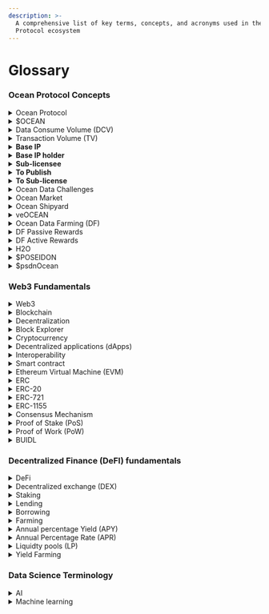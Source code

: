 ```yaml
---
description: >-
  A comprehensive list of key terms, concepts, and acronyms used in the Ocean
  Protocol ecosystem
---
```


# Glossary

### Ocean Protocol Concepts

<details>

<summary>Ocean Protocol</summary>

Ocean Protocol is a decentralized data exchange protocol that enables individuals and organizations to share, sell, and consume data in a secure, transparent, and privacy-preserving manner. The protocol is designed to address the current challenges in data sharing, such as data silos, lack of interoperability, and data privacy concerns. Ocean Protocol uses blockchain technology, smart contracts, and cryptographic techniques to create a network where data providers can offer their data assets for sale, data consumers can purchase and access the data, and developers can build data-driven applications and services on top of the protocol.

</details>

<details>

<summary>$OCEAN</summary>

The Ocean Protocol token (OCEAN) is a utility token used in the Ocean Protocol ecosystem. It serves as a medium of exchange and a unit of value for data services in the network. Participants in the Ocean ecosystem can use OCEAN tokens to buy and sell data, stake on data assets, and participate in the governance of the protocol.&#x20;

</details>

<details>

<summary>Data Consume Volume (DCV)</summary>

The data consume value (DCV) is a key metric that refers to the amount of $ spent to buy data assets where the data assets are subsequently consumed.

</details>

<details>

<summary>Transaction Volume (TV)</summary>

The transaction value is a key metric that refers to the value of transactions within the ecosystem.&#x20;

Transaction volume(TV) is often used interchangeably with data consume volume (DCV). DCV is a more refined metric that excludes activities like wash trading. DCV measures the actual consumption or processing of data within the protocol, which is a more accurate measure of the value generated by the ecosystem.

</details>

<details>

<summary><strong>Base IP</strong></summary>

**Base IP** means the artifact being copyrighted. Represented by the {ERC721 address, tokenId} from the publish transactions.

</details>

<details>

<summary><strong>Base IP holder</strong></summary>

**Base IP holder** means the holder of the Base IP. Represented as the actor that did the initial "publish" action.

</details>

<details>

<summary><strong>Sub-licensee</strong></summary>

**Sub-licensee** is the holder of the sub-license. Represented as the entity that controls address ERC721.\_owners\[tokenId=x].

</details>

<details>

<summary><strong>To Publish</strong></summary>

Claim copyright or exclusive base license.

</details>

<details>

<summary><strong>To Sub-license</strong></summary>

Transfer one (of many) sub-licenses to new licensee: ERC20.transfer(to=licensee, value=1.0).

</details>

<details>

<summary>Ocean Data Challenges</summary>

[Ocean Data Challenges](https://oceanprotocol.com/challenges) is a program organized by Ocean Protocol that seeks to expedite the shift into a New Data Economy by incentivizing data-driven insights and the building of algorithms geared toward solving complex business challenges. The challenges aim to encourage the Ocean community and other data enthusiasts to collaborate and leverage the capabilities of the Ocean Protocol to produce data-driven insights and design algorithms that are specifically tailored to solving intricate business problems.

Ocean Data Challenges typically involve a specific data problem or use case, for which participants are asked to develop a solution. The challenges are open to many participants, including data scientists, developers, researchers, and entrepreneurs. Participants are given access to relevant data sets, tools, and resources and invited to submit their solutions

</details>

<details>

<summary>Ocean Market</summary>

The [Ocean Market](http://market.oceanprotocol.com) is a decentralized data marketplace built on top of the Ocean Protocol. It is a platform where data providers can list their data assets for sale, and data consumers can browse and purchase data that meets their specific needs. The Ocean Market supports a wide range of data types, including but not limited to, text, images, videos, and sensor data.

While the Ocean Market is a vital part of the Ocean Protocol ecosystem and is anticipated to facilitate the unlocking of data value and stimulate data-driven innovation, it is important to note that it is primarily a **technology demonstrator**. As a decentralized data marketplace built on top of the Ocean Protocol, the Ocean Market **showcases** the capabilities and features of the protocol, including secure and transparent data exchange, flexible access control, and token-based incentivization. It serves as a testbed for the development and refinement of the protocol's components and provides a sandbox environment for experimentation and innovation. As such, the Ocean Market is a powerful tool for demonstrating the potential of the Ocean Protocol and inspiring the creation of new data-driven applications and services.

</details>

<details>

<summary>Ocean Shipyard</summary>

[Ocean Shipyard](https://oceanprotocol.com/shipyard) is an early-stage grant program established to fund the next generation of Web3 dApps built on Ocean Protocol. It is made for entrepreneurs looking to build open-source Web3 solutions on Ocean, make valuable data available, build innovations, and create value for the Ocean ecosystem.

In Shipyard, the Ocean core team curates project proposals that are set up to deliver according to clear delivery milestone timelines and bring particular strategic value for the future development of Ocean.

</details>

<details>

<summary>veOCEAN</summary>

_ve_ tokens have been introduced by several projects such as [Curve](https://curve.fi/) and [Balancer](https://balancer.fi/). These tokens require users to lock _project tokens_ in return for _ve\<project tokens>_.

[veOCEAN](https://df.oceandao.org/veocean) gives token holders the ability to lock OCEAN to earn yield and curate data.

In exchange for locking tokens, users can earn rewards. The amount of reward depends on how long the tokens are locked. Furthermore, veTokens can be used for asset curation.

</details>

<details>

<summary>Ocean Data Farming (DF)</summary>

[Ocean Data Farming (DF)](https://df.oceandao.org/) incentivizes for growth of Data Consume Volume (DCV) in the Ocean ecosystem. [DF](../rewards/df-intro.md) is like DeFi liquidity mining, but tuned for DCV. DF emits OCEAN for passive rewards and active rewards.

* As a veOCEAN holder, you get _passive_ rewards by default.
* If you _actively_ curate data by allocating veOCEAN towards data assets with high Data Consume Volume (DCV), then you can earn more.

</details>

<details>

<summary>DF Passive Rewards</summary>

When a user locks their OCEAN tokens for a finite period of time, they get veOCEAN tokens in return. Based on the quantity of veOCEAN, the user accumulates weekly OCEAN [rewards](../rewards/veOcean-Data-Farming-Tutorial.md#passive-rewards). Because rewards are generated without human intervention, these are called "passive" OCEAN rewards. OCEAN rewards are claimable every Thursday on the [Rewards page](https://df.oceandao.org/rewards).

</details>

<details>

<summary>DF Active Rewards</summary>

When a user allocates veOCEAN tokens to Ocean Market projects, then weekly OCEAN rewards are given to a user based on the sales of those projects. Since these rewards depend on human intervention to decide the allocations, they are categorized as "active" [rewards](../rewards/veOcean-Data-Farming-Tutorial.md#active-rewards) instead of passive rewards. OCEAN rewards are claimable every Thursday on the [Rewards page](https://df.oceandao.org/rewards).

</details>

<details>

<summary>H2O</summary>

[H2O](https://www.h2odata.xyz/) is a decentralized protocol that introduced the first non-pegged stable asset, $H2O. Initially, it is backed by the OCEAN token but there are plans to be backed by other data tokens.

The H2O non-pegged stable asset is a friendly fork of RAI. Whereas RAI uses ether (ETH) as its asset for collateral, H2O uses OCEAN. The price of H2O is managed by an algorithm that rebalances to bring the redemption price close to the market price and participants are incentivized to aid in this process. Traditional stable assets are pegged to a price such as 1 USD. In contrast, RAI (and soon H2O) are free-floating but typically settle around a price; for RAI this has been \~$3.

</details>

<details>

<summary>$POSEIDON</summary>

The [POSEIDON token](https://docs.h2odata.xyz/protocol-overview/poseidon-mechanics) is the governance token of the H2O protocol. With the following function inside the protocol:

* Ungovernance: once governance minimization is finalized, POSEIDON holders will be able to remove control from any remaining components in H2O or, if needed, continue to manage components that may be challenging to ungovern (such as oracles or any other component interacting with other protocols).

</details>

<details>

<summary>$psdnOcean</summary>

[psdnOCEAN](https://docs.h2odata.xyz/protocol-overview/psdnocean-veocean-liquid-staking) is the liquid staking wrapper for veOCEAN.

* Convert OCEAN to psdnOCEAN with a 1:1 ratio.
* Gain access to a liquid asset and receive a share of the revenue of veOCEAN.

</details>



### Web3 Fundamentals

<details>

<summary>Web3</summary>

Web3 (also known as Web 3.0 or the decentralized web) is a term used to describe the next evolution of the internet, where decentralized technologies are used to enable greater privacy, security, and user control over data and digital assets.

While the current version of the web (Web 2.0) is characterized by centralized platforms and services that collect and control user data, Web3 aims to create a more decentralized and democratized web by leveraging technologies such as blockchain, peer-to-peer networking, and decentralized file storage.

Ocean Protocol is designed to be a Web3-compatible platform that allows users to create and operate decentralized data marketplaces. This means that data providers and consumers can transact directly with each other, without the need for intermediaries or centralized authorities.

</details>

<details>

<summary>Blockchain</summary>

A distributed ledger technology (DLT) that enables secure, transparent, and decentralized transactions. Blockchains use cryptography to maintain the integrity and security of the data they store.

By using blockchain technology, Ocean Protocol provides a transparent and secure way to share and monetize data, while also protecting the privacy and ownership rights of data providers. Additionally, blockchain technology enables the creation of immutable and auditable records of data transactions, which can be used for compliance, auditing, and other purposes.

</details>

<details>

<summary>Decentralization</summary>

Decentralization is the distribution of power, authority, or control away from a central authority or organization, towards a network of distributed nodes or participants. Decentralized systems are often characterized by their ability to operate without a central point of control, and their ability to resist censorship and manipulation.

In the context of Ocean Protocol, decentralization refers to the use of blockchain technology to create a decentralized data exchange protocol. Ocean Protocol leverages decentralization to enable the sharing and monetization of data while preserving privacy and data ownership.

</details>

<details>

<summary>Block Explorer</summary>

A tool that allows users to view information about transactions, blocks, and addresses on a blockchain network. Block explorers provide a [graphical interface](https://etherscan.io/token/0x967da4048cD07aB37855c090aAF366e4ce1b9F48) for interacting with a blockchain, and they allow users to search for specific transactions, view the details of individual blocks, and track the movement of cryptocurrency between addresses. Block explorers are commonly used by cryptocurrency enthusiasts, developers, and businesses to monitor network activity and verify transactions.

</details>

<details>

<summary>Cryptocurrency</summary>

A digital or virtual currency that uses cryptography for security and operates independently of a central bank. Cryptocurrencies use blockchain or other distributed ledger technologies to maintain their transaction history and prevent fraud.

Ocean Protocol uses a cryptocurrency called Ocean (OCEAN) as its native token. OCEAN is used as a means of payment for data transactions on the ecosystem, and it is also used to incentivize network participants, such as data providers, validators, and curators.

Like other cryptocurrencies, OCEAN operates on a blockchain, which ensures that transactions are secure, transparent, and immutable. The use of a cryptocurrency like OCEAN provides a number of benefits for the Ocean Protocol network, including faster transaction times, lower transaction fees, and greater transparency and trust.

</details>

<details>

<summary>Decentralized applications (dApps)</summary>

dApps (short for decentralized applications) are software applications that run on decentralized peer-to-peer networks, such as blockchain. Unlike traditional software applications that rely on a centralized server or infrastructure, dApps are designed to be decentralized, open-source, and community-driven.

dApps in the Ocean ecosystem are designed to enable secure and transparent data transactions between data providers and consumers, without the need for intermediaries or centralized authorities. These applications can take many forms, including data marketplaces, data analysis tools, data-sharing platforms, and many more. A good example of a dApp is the [Ocean Market](https://market.oceanprotocol.com/).

</details>

<details>

<summary>Interoperability</summary>

The ability of different blockchain networks to communicate and interact with each other. Interoperability is important for creating a seamless user experience and enabling the transfer of value across different blockchain ecosystems.

In the context of Ocean Protocol, interoperability enables the integration of the protocol with other blockchain networks and decentralized applications (dApps). This enables data providers and users to access and share data across different networks and applications, creating a more open and connected ecosystem for data exchange.

</details>

<details>

<summary>Smart contract</summary>

Smart contracts are self-executing digital contracts that allow for the automation and verification of transactions without the need for a third party. They are programmed using code and operate on a decentralized blockchain network. Smart contracts are designed to enforce the rules and regulations of a contract, ensuring that all parties involved fulfill their obligations. Once the conditions of the contract are met, the smart contract automatically executes the transaction, ensuring that the terms of the contract are enforced in a transparent and secure manner.&#x20;

Ocean ecosystem smart contracts are deployed on multiple blockchains like Polygon, Energy Web Chain, Binance Smart Chain, and others. The code is open source and available on the organization's [GitHub](https://github.com/oceanprotocol/contracts).&#x20;

</details>

<details>

<summary>Ethereum Virtual Machine (EVM)</summary>

The Ethereum Virtual Machine (EVM) is a runtime environment that executes smart contracts on the Ethereum blockchain. It is a virtual machine that runs on top of the Ethereum network, allowing developers to create and deploy decentralized applications (dApps) on the network. The EVM provides a platform for developers to create smart contracts in various programming languages, including Solidity, Vyper, and others.

The Ocean Protocol ecosystem is a decentralized data marketplace built on the Ethereum blockchain. It is designed to provide a secure and transparent platform for sharing and selling data.

</details>

<details>

<summary>ERC</summary>

ERC stands for Ethereum Request for Comments and refers to a series of technical standards for Ethereum-based tokens and smart contracts. ERC standards are created and proposed by developers to the Ethereum community for discussion, review, and implementation. These standards ensure that smart contracts and tokens are compatible with other applications and platforms built on the Ethereum blockchain.

In the context of Ocean Protocol, several ERC standards are used to create and manage tokens on the network. Standards like [ERC-20](https://ethereum.org/en/developers/docs/standards/tokens/erc-20/), [ERC-721](https://eips.ethereum.org/EIPS/eip-721) and [ERC-1155](https://eips.ethereum.org/EIPS/eip-1155).

</details>

<details>

<summary>ERC-20</summary>

[ERC-20](https://ethereum.org/en/developers/docs/standards/tokens/erc-20/) is a technical standard used for smart contracts on the Ethereum blockchain that defines a set of rules and requirements for creating tokens that are compatible with the Ethereum ecosystem. ERC-20 tokens are fungible, meaning they are interchangeable with other ERC-20 tokens and have a variety of use cases such as creating digital assets, utility tokens, or fundraising tokens for initial coin offerings (ICOs).

The ERC-20 standard is used for creating fungible tokens on the Ocean Protocol network. Fungible tokens are identical and interchangeable with each other, allowing them to be used interchangeably on the network.

</details>

<details>

<summary>ERC-721</summary>

[ERC-721](https://eips.ethereum.org/EIPS/eip-721) is a technical standard used for smart contracts on the Ethereum blockchain that defines a set of rules and requirements for creating non-fungible tokens (NFTs). ERC-721 tokens are unique and cannot be exchanged for other tokens or assets on a one-to-one basis, making them ideal for creating digital assets such as collectibles, game items, and unique digital art.

The ERC-721 standard is used for creating non-fungible tokens (NFTs) on the Ocean Protocol network. NFTs are unique and non-interchangeable tokens that can represent a wide range of assets, such as digital art, collectibles, and more.

</details>

<details>

<summary>ERC-1155</summary>

[ERC-1155](https://eips.ethereum.org/EIPS/eip-1155) is a technical standard for creating smart contracts on the Ethereum blockchain that allows for the creation of both fungible and non-fungible tokens within the same contract. This makes it a "multi-token" standard that provides more flexibility than the earlier ERC-20 and ERC-721 standards, which only allow for the creation of either fungible or non-fungible tokens, respectively.

The ERC-1155 standard is used for creating multi-token contracts on the Ocean Protocol network. Multi-token contracts allow for the creation of both fungible and non-fungible tokens within the same contract, providing greater flexibility for developers.

</details>

<details>

<summary>Consensus Mechanism</summary>

A consensus mechanism is a method used in blockchain networks to ensure that all participants in the network agree on the state of the ledger or the validity of transactions. Consensus mechanisms are designed to prevent fraud, double-spending, and other types of malicious activity on the network.

In the context of Ocean Protocol, the consensus mechanism used is Proof of Stake (PoS).

</details>

<details>

<summary>Proof of Stake (PoS)</summary>

A consensus mechanism used in blockchain networks that require validators to hold a certain amount of cryptocurrency as a stake in order to participate in the consensus process. PoS is an alternative to proof of work (PoW) and is designed to be more energy efficient.

</details>

<details>

<summary>Proof of Work (PoW)</summary>

A consensus mechanism used in blockchain networks that require validators to solve complex mathematical puzzles in order to participate in the consensus process. PoW is the original consensus mechanism used in the Bitcoin blockchain and is known for its high energy consumption.

</details>

<details>

<summary>BUIDL</summary>

A term used in the cryptocurrency and blockchain space to encourage developers and entrepreneurs to build new products and services. The term is a deliberate misspelling of the word "build" and emphasizes the importance of taking action and creating value in the ecosystem.

</details>

###

### Decentralized Finance (DeFI) fundamentals

<details>

<summary>DeFi</summary>

A financial system that operates on a decentralized, blockchain-based platform, rather than relying on traditional financial intermediaries such as banks, brokerages, or exchanges. In a DeFi system, financial transactions are executed using smart contracts, which are self-executing computer programs that automatically enforce the terms of an agreement between parties.

</details>

<details>

<summary>Decentralized exchange (DEX)</summary>

A Decentralized exchange (DEX) is an exchange that operates on a decentralized platform, allowing users to trade cryptocurrencies directly with one another without the need for a central authority or intermediary. DEXs typically use smart contracts to facilitate trades and rely on a network of nodes to process transactions and maintain the integrity of the exchange.

</details>

<details>

<summary>Staking</summary>

The act of holding a cryptocurrency in a wallet or on a platform to support the network and earn rewards. Staking is typically used in proof-of-stake (PoS) blockchain networks as a way to secure the network and maintain consensus.

</details>

<details>

<summary>Lending</summary>

The act of providing cryptocurrency to a borrower in exchange for interest payments. Lending platforms match borrowers with lenders and use smart contracts to facilitate loan agreements.

</details>

<details>

<summary>Borrowing</summary>

The act of borrowing cryptocurrency from a lender and agreeing to repay the loan with interest. Borrowing platforms match borrowers with lenders and use smart contracts to facilitate loan agreements.

</details>

<details>

<summary>Farming</summary>

A strategy in which investors provide liquidity to a DeFi protocol in exchange for rewards in the form of additional cryptocurrency or governance tokens. Farming typically involves providing liquidity to a liquidity pool and earning a share of the trading fees generated by the pool. Yield farming is a type of farming strategy.

</details>

<details>

<summary>Annual percentage Yield (APY)</summary>

Represents the total amount of interest earned on a deposit or investment account over one year, including the effect of compounding.

</details>

<details>

<summary>Annual Percentage Rate (APR)</summary>

Represents the annual cost of borrowing money, including the interest rate and any fees or charges associated with the loan, expressed as a percentage.

</details>

<details>

<summary>Liquidty pools (LP)</summary>

Liquidity Pools (LPs) are pools of tokens that are locked in a smart contract on a decentralized exchange (DEX) in order to facilitate the trading of those tokens. LPs provide liquidity to the DEX and allow traders to exchange tokens without needing a counterparty, while LP providers earn a share of the trading fees in exchange for providing liquidity.

</details>

<details>

<summary>Yield Farming</summary>

A strategy in which investors provide liquidity to a DeFi protocol in exchange for rewards in the form of additional cryptocurrency or governance tokens. Yield farming is designed to incentivize users to contribute to the growth and adoption of a DeFi protocol.

</details>

### Data Science Terminology

<details>

<summary>AI</summary>

AI stands for Artificial Intelligence. It refers to the development of computer systems that can perform tasks that would typically require human intelligence to complete. AI technologies enable computers to learn, reason, and adapt in a way that resembles human cognition.&#x20;

</details>

<details>

<summary>Machine learning</summary>

Machine learning is a subfield of artificial intelligence (AI) that involves teaching computers to learn from data, without being explicitly programmed. In other words, it is a way for machines to automatically learn and improve from experience, without being explicitly told what to do in every situation.

\


</details>




